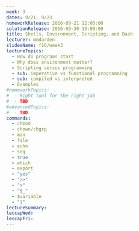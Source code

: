 ```yaml
---
week: 3
dates: 9/21, 9/23
homeworkRelease: 2016-09-21 12:00:00
solutionRelease: 2016-09-30 15:00:00
title: Shells, Environment, Scripting, and Bash
lecturer: mmdarden
slidesName: f16/week3
lectureTopics:
  - How do programs start
  - Why does environment matter?
  - Scripting versus programming
  - sub: imperative vs functional programming
  - sub: compiled vs interpreted
  - Examples
#homeworkTopics:
#  - Right tool for the right job
#  - TBD
#advancedTopics:
#  - TBD
commands:
  - chmod
  - chown/chgrp
  - man
  - file
  - echo
  - seq
  - true
  - which
  - export
  - "yes"
  - ">>"
  - ">"
  - "$_"
  - $variable
  - "|"
lectureSummary:
leccapWed:
leccapFri:
---
```

